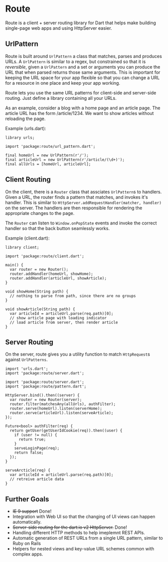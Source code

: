 Route
=====

Route is a client + server routing library for Dart that helps make building
single-page web apps and using HttpServer easier.

UrlPattern
----------

Route is built around `UrlPattern` a class that matches, parses and produces
URLs. A `UrlPattern` is similar to a regex, but constrained so that it is
_reversible_, given a `UrlPattern` and a set or arguments you can produce the
URL that when parsed returns those same arguments. This is important for keeping
the URL space for your app flexible so that you can change a URL for a resource
in one place and keep your app working. 

Route lets you use the same URL patterns for client-side and server-side
routing. Just define a library containing all your URLs.

As an example, consider a blog with a home page and an article page. The article
URL has the form /article/1234. We want to show articles without reloading the
page.

Example (urls.dart):

    library urls;

    import 'package:route/url_pattern.dart';

    final homeUrl = new UrlPattern(r'/');
    final articleUrl = new UrlPattern(r'/article/(\d+)');
    final allUrls = [homeUrl, articleUrl];

Client Routing
--------------

On the client, there is a `Router` class that assciates `UrlPattern`s
to handlers. Given a URL, the router finds a pattern that matches, and invokes
it's handler. This is similar to
`HttpServer.addRequestHandler(matcher, handler)` on the server. The handlers
are then responsible for rendering the appropriate changes to the page.

The `Router` can listen to `Window.onPopState` events and invoke the correct
handler so that the back button seamlessly works.

Example (client.dart):

    library client;
    
    import 'package:route/client.dart';
    
    main() {
      var router = new Router();
      router.addHandler(homeUrl, showHome);
      router.addHandler(articleUrl, showArticle);
    }
    
    void showHome(String path) {
      // nothing to parse from path, since there are no groups
    }
    
    void showArticle(String path) {
      var articleId = articleUrl.parse(req.path)[0];
      // show article page with loading indicator
      // load article from server, then render article
    }

Server Routing
--------------

On the server, route gives you a utility function to match `HttpRequest`s
against `UrlPatterns`.

    import 'urls.dart';
    import 'package:route/server.dart';

    import 'package:route/server.dart';
    import 'package:route/pattern.dart';

    HttpServer.bind().then((server) {
      var router = new Router(server);
      router.filter(matchesAny(allUrls), authFilter);
      router.serve(homeUrl).listen(serverHome);
      router.serve(articleUrl).listen(serveArticle);
    });
 
    Future<bool> authFilter(req) {
      return getUser(getUserIdCookie(req)).then((user) {
        if (user != null) {
          return true;
        }
        serveLoginPage(req);
        return false;
      });
    }
 
    serveArcticle(req) {
      var articleId = articleUrl.parse(req.path)[0];
      // retreive article data
    }
 
Further Goals
-------------
 
 * ~~IE 9 support~~ Done!
 * Integration with Web UI so that the changing of UI views can happen
   automatically.
 * ~~Server-side routing for the dart:io v2 HttpServer.~~ Done!
 * Handling different HTTP methods to help imeplemnt REST APIs.
 * Automatic generation of REST URLs from a single URL pattern, similar to Ruby
   on Rails
 * Helpers for nested views and key-value URL schemes common with complex apps.
